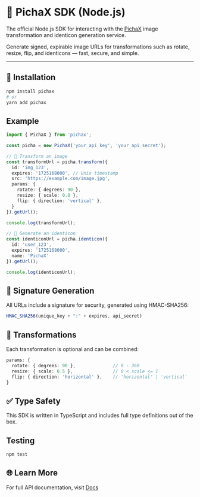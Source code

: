 # 📸 PichaX SDK (Node.js)

The official Node.js SDK for interacting with the [PichaX](https://pichax.dev) image transformation and identicon generation service.

Generate signed, expirable image URLs for transformations such as rotate, resize, flip, and identicons — fast, secure, and simple.

---
## 🚀 Installation

```bash
npm install pichax
# or
yarn add pichax
```

## Example
```ts
import { PichaX } from 'pichax';

const picha = new PichaX('your_api_key', 'your_api_secret');

// 🔁 Transform an image
const transformUrl = picha.transform({
  id: 'img_123',
  expires: '1725168000', // Unix timestamp
  src: 'https://example.com/image.jpg',
  params: {
    rotate: { degrees: 90 },
    resize: { scale: 0.8 },
    flip: { direction: 'vertical' },
  }
}).getUrl();

console.log(transformUrl);

// 👤 Generate an identicon
const identiconUrl = picha.identicon({
  id: 'user_123',
  expires: '1725168000',
  name: 'PichaX'
}).getUrl();

console.log(identiconUrl);
```

## 🔐 Signature Generation
All URLs include a signature for security, generated using HMAC-SHA256:

```js
HMAC_SHA256(unique_key + ":" + expires, api_secret)
```

## 🧰 Transformations
Each transformation is optional and can be combined:
```ts
params: {
  rotate: { degrees: 90 },              // 0 - 360
  resize: { scale: 0.5 },               // 0 < scale <= 1
  flip: { direction: 'horizontal' },    // 'horizontal' | 'vertical'
}
```

## ✅ Type Safety
This SDK is written in TypeScript and includes full type definitions out of the box.

## Testing
```bash
npm test
```

## 🌐 Learn More
For full API documentation, visit [Docs](https://chakata.gitbook.io/pichax/)